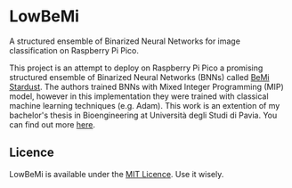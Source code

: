 # LowBeMi
A structured ensemble of Binarized Neural Networks for image classification on Raspberry Pi Pico.

This project is an attempt to deploy on Raspberry Pi Pico a promising structured ensemble of Binarized Neural Networks (BNNs) called [BeMi Stardust](https://arxiv.org/abs/2212.03659). The authors trained BNNs with Mixed Integer Programming (MIP) model, however in this implementation they were trained with classical machine learning techniques (e.g. Adam). This work is an extention of my bachelor's thesis in Bioengineering at Università degli Studi di Pavia. You can find out more [here](https://github.com/badcortex/bnn-experiments).   

## Licence
LowBeMi is available under the [MIT Licence](https://github.com/badcortex/LowBeMi/blob/main/LICENSE). Use it wisely.
